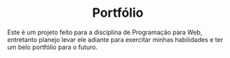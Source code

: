<h1 align="center"><b>Portfólio</b></h1>
Este é um projeto feito para a disciplina de Programação para Web, entretanto planejo levar ele adiante para exercitar minhas habilidades e ter um belo portfólio para o futuro.
